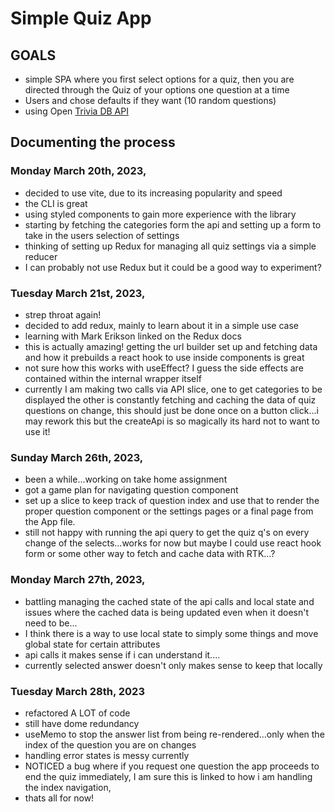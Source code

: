 # Simple Quiz App

## GOALS

- simple SPA where you first select options for a quiz, then you are directed through the Quiz of your options one question at a time
- Users and chose defaults if they want (10 random questions)
- using Open [Trivia DB API](https://opentdb.com/)

## Documenting the process

### Monday March 20th, 2023,

- decided to use vite, due to its increasing popularity and speed
- the CLI is great
- using styled components to gain more experience with the library
- starting by fetching the categories form the api and setting up a form to take in the users selection of settings
- thinking of setting up Redux for managing all quiz settings via a simple reducer
- I can probably not use Redux but it could be a good way to experiment?

### Tuesday March 21st, 2023,

- strep throat again!
- decided to add redux, mainly to learn about it in a simple use case
- learning with Mark Erikson linked on the Redux docs
- this is actually amazing! getting the url builder set up and fetching data and how it prebuilds a react hook to use inside components is great
- not sure how this works with useEffect? I guess the side effects are contained within the internal wrapper itself
- currently I am making two calls via API slice, one to get categories to be displayed the other is constantly fetching and caching the data of quiz questions on change, this should just be done once on a button click...i may rework this but the createApi is so magically its hard not to want to use it!

### Sunday March 26th, 2023,

- been a while...working on take home assignment
- got a game plan for navigating question component
- set up a slice to keep track of question index and use that to render the proper question component or the settings pages or a final page from the App file.
- still not happy with running the api query to get the quiz q's on every change of the selects...works for now but maybe I could use react hook form or some other way to fetch and cache data with RTK...?

### Monday March 27th, 2023,

- battling managing the cached state of the api calls and local state and issues where the cached data is being updated even when it doesn't need to be...
- I think there is a way to use local state to simply some things and move global state for certain attributes
- api calls it makes sense if i can understand it....
- currently selected answer doesn't only makes sense to keep that locally

### Tuesday March 28th, 2023

- refactored A LOT of code
- still have dome redundancy
- useMemo to stop the answer list from being re-rendered...only when the index of the question you are on changes
- handling error states is messy currently
- NOTICED a bug where if you request one question the app proceeds to end the quiz immediately, I am sure this is linked to how i am handling the index navigation,
- thats all for now!
